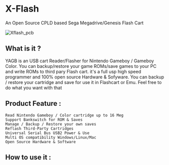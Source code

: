 # X-Flash
An Open Source CPLD based Sega Megadrive/Genesis Flash Cart 

![Xflash_pcb](https://github.com/X-death25/X-Flash/blob/main/gfx/1607079401089.JPEG)

What is it ?
-----

YAGB is an USB cart Reader/Flasher for Nintendo Gameboy / Gameboy Color. 
You can backup/restore your game ROMs/save games to your PC and write ROMs to third pary Flash cart.
it's a full usp high speed programmer and 100% open source Hardware & Sofyware.
You can backup / restore your cartridge and save for use it in Flashcart or Emu.
Feel free to do what you want with that 


Product Feature :
-----

    Read Nintendo Gameboy / Color cartridge up to 16 Meg
    Support Bankswitch for ROM & Saves
    Manage / Backup / Restore your own saves
    Reflash Third-Party Cartridges
    Universal Serial Bus USB2 Power & Use
    Multi OS compatibility Windows/Linux/Mac
    Open Source Hardware & Software
    
How to use it :
-----

